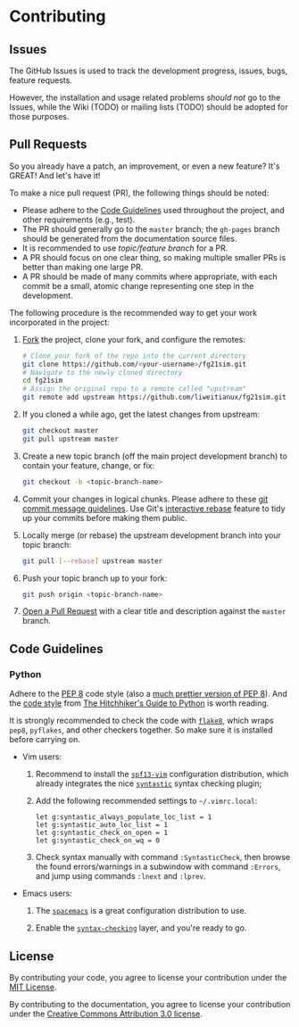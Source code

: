 Contributing
================

Issues
--------
The GitHub Issues is used to track the development progress, issues,
bugs, feature requests.

However, the installation and usage related problems *should not* go to
the Issues, while the Wiki (TODO) or mailing lists (TODO) should be adopted
for those purposes.


Pull Requests
----------------
So you already have a patch, an improvement, or even a new feature?
It's GREAT!  And let's have it!

To make a nice pull request (PR), the following things should be noted:

* Please adhere to the [Code Guidelines](#code-guidelines) used
  throughout the project, and other requirements (e.g., test).
* The PR should generally go to the ``master`` branch;
  the ``gh-pages`` branch should be generated from the documentation
  source files.
* It is recommended to use *topic/feature branch* for a PR.
* A PR should focus on one clear thing, so making multiple smaller PRs
  is better than making one large PR.
* A PR should be made of many commits where appropriate, with each commit
  be a small, atomic change representing one step in the development.

The following procedure is the recommended way to get your work
incorporated in the project:

1. [Fork](https://help.github.com/fork-a-repo/) the project, clone your
   fork, and configure the remotes:

   ```sh
   # Clone your fork of the repo into the current directory
   git clone https://github.com/<your-username>/fg21sim.git
   # Navigate to the newly cloned directory
   cd fg21sim
   # Assign the original repo to a remote called "upstream"
   git remote add upstream https://github.com/liweitianux/fg21sim.git
   ```

2. If you cloned a while ago, get the latest changes from upstream:

   ```sh
   git checkout master
   git pull upstream master
   ```

3. Create a new topic branch (off the main project development branch)
   to contain your feature, change, or fix:

   ```sh
   git checkout -b <topic-branch-name>
   ```

4. Commit your changes in logical chunks. Please adhere to these
   [git commit message guidelines](http://tbaggery.com/2008/04/19/a-note-about-git-commit-messages.html).
   Use Git's [interactive rebase](https://help.github.com/articles/interactive-rebase)
   feature to tidy up your commits before making them public.

5. Locally merge (or rebase) the upstream development branch into your
   topic branch:

   ```sh
   git pull [--rebase] upstream master
   ```

6. Push your topic branch up to your fork:

   ```sh
   git push origin <topic-branch-name>
   ```

7. [Open a Pull Request](https://help.github.com/articles/using-pull-requests/)
    with a clear title and description against the `master` branch.


Code Guidelines
-------------------

### Python

Adhere to the [PEP 8](https://www.python.org/dev/peps/pep-0008) code style
(also a [much prettier version of PEP 8](http://pep8.org)).
And the [code style](http://docs.python-guide.org/en/latest/writing/style/) from
[The Hitchhiker's Guide to Python](http://docs.python-guide.org/) is worth
reading.

It is strongly recommended to check the code with [``flake8``](https://gitlab.com/pycqa/flake8),
which wraps ``pep8``, ``pyflakes``, and other checkers together.
So make sure it is installed before carrying on.

* Vim users:

  1. Recommend to install the [``spf13-vim``](https://github.com/spf13/spf13-vim)
     configuration distribution, which already integrates the nice
     [``syntastic``](https://github.com/scrooloose/syntastic) syntax checking
     plugin;

  2. Add the following recommended settings to ``~/.vimrc.local``:

     ```vim
     let g:syntastic_always_populate_loc_list = 1
     let g:syntastic_auto_loc_list = 1
     let g:syntastic_check_on_open = 1
     let g:syntastic_check_on_wq = 0
     ```
   3. Check syntax manually with command ``:SyntasticCheck``, then browse
      the found errors/warnings in a subwindow with command ``:Errors``,
      and jump using commands ``:lnext`` and ``:lprev``.

* Emacs users:

  1. The [``spacemacs``](https://github.com/syl20bnr/spacemacs) is a great
     configuration distribution to use.

  2. Enable the [``syntax-checking``](https://github.com/syl20bnr/spacemacs/blob/master/layers/syntax-checking/README.org) layer,
     and you're ready to go.


License
-------
By contributing your code, you agree to license your contribution under
the [MIT License](LICENSE).

By contributing to the documentation, you agree to license your contribution
under the [Creative Commons Attribution 3.0 license](https://creativecommons.org/licenses/by/3.0/us/deed.en_US).
